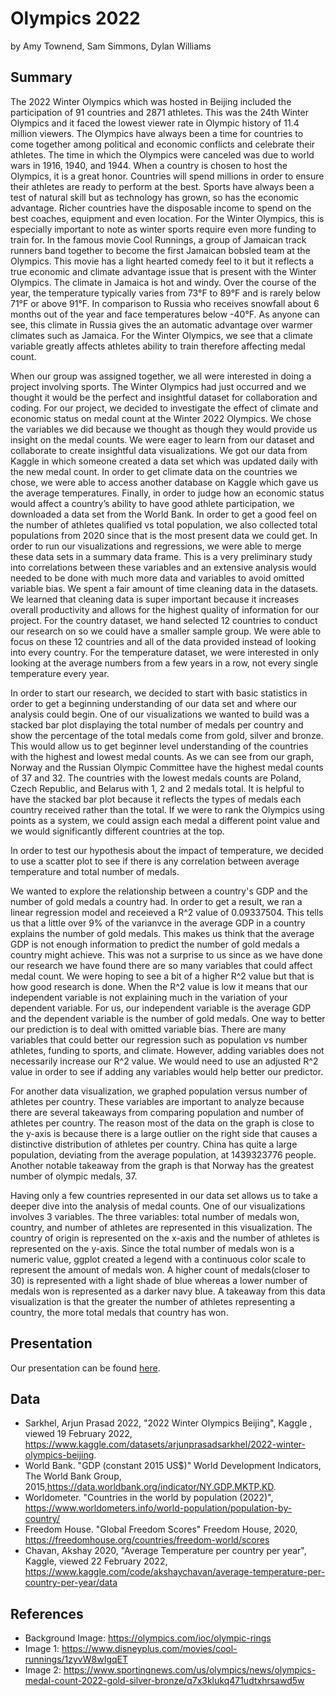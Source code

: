 Olympics 2022
================
by Amy Townend, Sam Simmons, Dylan Williams

## Summary
The 2022 Winter Olympics which was hosted in Beijing included the participation of 91 countries and 2871 athletes. This was the 24th Winter Olympics and it faced the lowest viewer rate in Olympic history of 11.4 million viewers. The Olympics have always been a time for countries to come together among political and economic conflicts and celebrate their athletes. The time in which the Olympics were canceled was due to world wars in 1916, 1940, and 1944. When a country is chosen to host the Olympics, it is a great honor. Countries will spend millions in order to ensure their athletes are ready to perform at the best. Sports have always been a test of natural skill but as technology has grown, so has the economic advantage. Richer countries have the disposable income to spend on the best coaches, equipment and even location. For the Winter Olympics, this is especially important to note as winter sports require even more funding to train for. In the famous movie Cool Runnings, a group of Jamaican track runners band together to become the first Jamaican bobsled team at the Olympics. This movie has a light hearted comedy feel to it but it reflects a true economic and climate advantage issue that is present with the Winter Olympics. The climate in Jamaica is hot and windy. Over the course of the year, the temperature typically varies from 73°F to 89°F and is rarely below 71°F or above 91°F. In comparison to Russia who receives snowfall about 6 months out of the year and face temperatures below -40°F. As anyone can see, this climate in Russia gives the an automatic advantage over warmer climates such as Jamaica. For the Winter Olympics, we see that a climate variable greatly affects athletes ability to train therefore affecting medal count. 

When our group was assigned together, we all were interested in doing a project involving sports. The Winter Olympics had just occurred and we thought it would be the perfect and insightful dataset for collaboration and coding. For our project, we decided to investigate the effect of climate and economic status on medal count at the Winter 2022 Olympics.  We chose the variables we did because we thought as though they would provide us insight on the medal counts. We were eager to learn from our dataset and collaborate to create insightful data visualizations. We got our data from Kaggle in which someone created a data set which was updated daily with the new medal count. In order to get climate data on the countries we chose, we were able to access another database on Kaggle which gave us the average temperatures. Finally, in order to judge how an economic status would affect a country’s ability to have good athlete participation, we downloaded a data set from the World Bank. In order to get a good feel on the number of athletes qualified vs total population, we also collected total populations from 2020 since that is the most present data we could get. In order to run our visualizations and regressions, we were able to merge these data sets in a summary data frame. This is a very preliminary study into correlations between these variables and an extensive analysis would needed to be done with much more data and variables to avoid omitted variable bias. We spent a fair amount of time cleaning data in the datasets. We learned that cleaning data is super important because it increases overall productivity and allows for the highest quality of information for our project. For the country dataset, we hand selected 12 countries to conduct our research on so we could have a smaller sample group. We were able to focus on these 12 countries and all of the data provided instead of looking into every country. For the temperature dataset, we were interested in only looking at the average numbers from a few years in a row, not every single temperature every year. 


In order to start our research, we decided to start with basic statistics in order to get a beginning understanding of our data set and where our analysis could begin. One of our visualizations we wanted to build was a stacked bar plot displaying the total number of medals per country and show the percentage of the total medals come from gold, silver and bronze. This would allow us to get beginner level understanding of the countries with the highest and lowest medal counts. As we can see from our graph, Norway and the Russian Olympic Committee have the highest medal counts of 37 and 32. The countries with the lowest medals counts are Poland, Czech Republic, and Belarus with 1, 2 and 2 medals total. It is helpful to have the stacked bar plot because it reflects the types of medals each country received rather than the total. If we were to rank the Olympics using points as a system, we could assign each medal a different point value and we would significantly different countries at the top. 

In order to test our hypothesis about the impact of temperature, we decided to use a scatter plot to see if there is any correlation between average temperature and total number of medals. 

We wanted to explore the relationship between a country's GDP and the number of gold medals a country had. In order to get a result, we ran a linear regression model and receieved a R^2 value of 0.09337504. This tells us that a little over 9% of the varianvce in the average GDP in a country explains the number of gold medals. This makes us think that the average GDP is not enough information to predict the number of gold medals a country might achieve. This was not a surprise to us since as we have done our research we have found there are so many variables that could affect medal count. We were hoping to see a bit of a higher R^2 value but that is how good research is done. When the R^2 value is low it means that our independent variable is not explaining much in the variation of your dependent variable. For us, our independent variable is the average GDP and the dependent variable is the number of gold medals. One way to better our prediction is to deal with omitted variable bias. There are many variables that could better our regression such as population vs number athletes, funding to sports, and climate. However, adding variables does not necessarily increase our R^2 value. We would need to use an adjusted R^2 value in order to see if adding any variables would help better our predictor. 

For another data visualization, we graphed population versus number of athletes per country. These variables are important to analyze because there are several takeaways from comparing population and number of athletes per country. The reason most of the data on the graph is close to the y-axis is because there is a large outlier on the right side that causes a distinctive distribution of athletes per country. China has quite a large population, deviating from the average population, at 1439323776 people. Another notable takeaway from the graph is that Norway has the greatest number of olympic medals, 37. 

Having only a few countries represented in our data set allows us to take a deeper dive into the analysis of medal counts. One of our visualizations involves 3 variables. The three variables: total number of medals won, country, and number of athletes are represented in this visualization. The country of origin is represented on the x-axis and the number of athletes is represented on the y-axis. Since the total number of medals won is a numeric value, ggplot created a legend with a continuous color scale to represent the amount of medals won. A higher count of medals(closer to 30) is represented with a light shade of blue whereas a lower number of medals won is represented as a darker navy blue.  A takeaway from this data visualization is that the greater the number of athletes representing a country, the more total medals that country has won. 

## Presentation

Our presentation can be found [here](presentation/presentation.html).

## Data

* Sarkhel, Arjun Prasad 2022, "2022 Winter Olympics Beijing", Kaggle , viewed 19 February 2022, https://www.kaggle.com/datasets/arjunprasadsarkhel/2022-winter-olympics-beijing.
* World Bank. "GDP (constant 2015 US$)" World Development Indicators, The World Bank Group, 2015,https://data.worldbank.org/indicator/NY.GDP.MKTP.KD.
* Worldometer. "Countries in the world by population (2022)", https://www.worldometers.info/world-population/population-by-country/
* Freedom House. "Global Freedom Scores" Freedom House, 2020, https://freedomhouse.org/countries/freedom-world/scores
* Chavan, Akshay 2020, "Average Temperature per country per year", Kaggle, viewed 22 February 2022, https://www.kaggle.com/code/akshaychavan/average-temperature-per-country-per-year/data
## References

* Background Image: https://olympics.com/ioc/olympic-rings
* Image 1: https://www.disneyplus.com/movies/cool-runnings/1zyvW8wIgqET
* Image 2: https://www.sportingnews.com/us/olympics/news/olympics-medal-count-2022-gold-silver-bronze/q7x3klukq471udtxhrsawd5w
